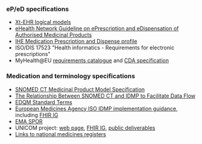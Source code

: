 ### eP/eD specifications

- [Xt-EHR logical models](https://build.fhir.org/ig/Xt-EHR/xt-ehr-common/useCasePrescription.html)
- [eHealth Network Guideline on ePrescription and eDispensation of Authorised Medicinal Products](https://health.ec.europa.eu/document/download/b744f30b-a05e-4b9c-9630-ad96ebd0b2f0_en?filename=ehn_guidelines_eprescriptions_en.pdf)
- [IHE Medication Prescription and Dispense profile](https://profiles.ihe.net/PHARM/MPD/)
- ISO/DIS 17523 "Health informatics - Requirements for electronic prescriptions"
- MyHealth@EU [requirements catalogue](https://webgate.ec.europa.eu/fpfis/wikis/display/EHDSI/1.+MyHealth@EU+Requirements+Catalogue) and [CDA specification](https://art-decor.ehdsi.eu/publication/epSOS/)

### Medication and terminology specifications

- [SNOMED CT Medicinal Product Model Specification](https://confluence.ihtsdotools.org/display/DOCMPM) 
- [The Relationship Between SNOMED CT and IDMP to Facilitate Data Flow](https://confluence.ihtsdotools.org/download/attachments/115870807/IDMP%20and%20SNOMED%20CT%20DIscussion%20Paper_June%202024.pdf)
- [EDQM Standard Terms](https://standardterms.edqm.eu/)
- [European Medicines Agency ISO IDMP implementation guidance](https://www.ema.europa.eu/en/human-regulatory-overview/research-development/data-medicines-iso-idmp-standards-overview/substance-product-organisation-referential-spor-master-data/substance-product-data-management-services), including [FHIR IG](https://www.ema.europa.eu/en/documents/regulatory-procedural-guideline/product-management-services-pms-implementation-international-organization-standardization-iso-standards-identification-medicinal-products-idmp-europe-chapter-2_en.pdf)   
- [EMA SPOR](https://spor.ema.europa.eu/sporwi/)    
- UNICOM project: [web page](https://unicom-project.eu/), [FHIR IG](https://build.fhir.org/ig/hl7-eu/unicom-ig/), [public deliverables](https://unicom-project.eu/public-deliverables/)  
- [Links to national medicines registers](https://www.ema.europa.eu/en/medicines/national-registers-authorised-medicines)